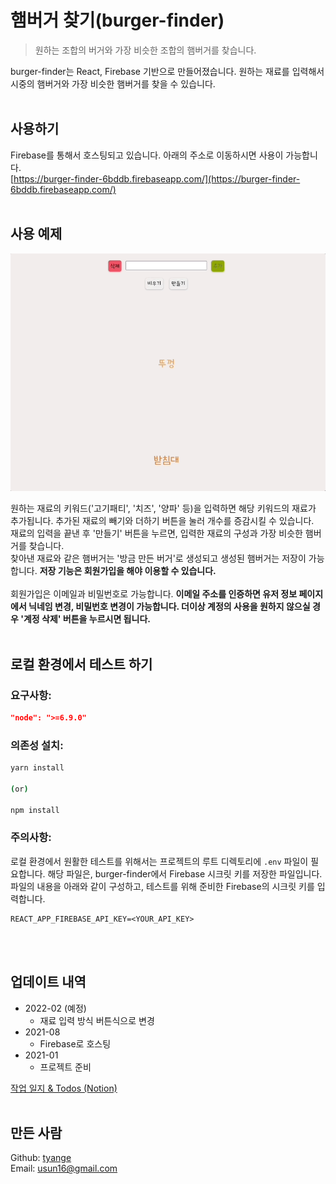 # 햄버거 찾기(burger-finder)

  >원하는 조합의 버거와 가장 비슷한 조합의 햄버거를 찾습니다.

burger-finder는 React, Firebase 기반으로 만들어졌습니다. 원하는 재료를 입력해서 시중의 햄버거와 가장 비슷한 햄버거를 찾을 수 있습니다.
<br>
<br>

## 사용하기

Firebase를 통해서 호스팅되고 있습니다. 아래의 주소로 이동하시면 사용이 가능합니다.
<br>
[https://burger-finder-6bddb.firebaseapp.com/](https://burger-finder-6bddb.firebaseapp.com/)
<br>
<br>

## 사용 예제

![burger-finder-guide](./src/assets/images/find-hambuger__test-guide.gif)

원하는 재료의 키워드('고기패티', '치즈', '양파' 등)을 입력하면 해당 키워드의 재료가 추가됩니다. 추가된 재료의 빼기와 더하기 버튼을 눌러 개수를 증감시킬 수 있습니다.
<br>
재료의 입력을 끝낸 후 '만들기' 버튼을 누르면, 입력한 재료의 구성과 가장 비슷한 햄버거를 찾습니다.
<br>
찾아낸 재료와 같은 햄버거는 '방금 만든 버거'로 생성되고 생성된 햄버거는 저장이 가능합니다. **저장 기능은 회원가입을 해야 이용할 수 있습니다.**
<br>
<br>
회원가입은 이메일과 비밀번호로 가능합니다. **이메일 주소를 인증하면 유저 정보 페이지에서 닉네임 변경, 비밀번호 변경이 가능합니다. 더이상 계정의 사용을 원하지 않으실 경우 '계정 삭제' 버튼을 누르시면 됩니다.**
<br>
<br>

## 로컬 환경에서 테스트 하기

### 요구사항:
```json
"node": ">=6.9.0"
```

### 의존성 설치:
```sh
yarn install

(or)

npm install
```

### 주의사항:
로컬 환경에서 원활한 테스트를 위해서는 프로젝트의 루트 디렉토리에 `.env` 파일이 필요합니다. 해당 파일은, burger-finder에서 Firebase 시크릿 키를 저장한 파일입니다. 파일의 내용을 아래와 같이 구성하고, 테스트를 위해 준비한 Firebase의 시크릿 키를 입력합니다.

```env
REACT_APP_FIREBASE_API_KEY=<YOUR_API_KEY>
```
<br>
<br>

## 업데이트 내역

* 2022-02 (예정)
  - 재료 입력 방식 버튼식으로 변경
* 2021-08
  - Firebase로 호스팅
* 2021-01
  - 프로젝트 준비

[작업 일지 & Todos (Notion)](https://tyange.notion.site/burger-finder-React-8904ee3670bf48babdcce5dff52dc858)
<br>
<br>

## 만든 사람

Github: [tyange](https://github.com/tyange)
<br>
Email: [usun16@gmail.com](mailto:usun16@gmail.com)